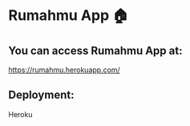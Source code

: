 # Rumahmu App :house:
## You can access Rumahmu App at:
https://rumahmu.herokuapp.com/
## Deployment:
Heroku
